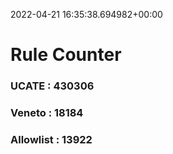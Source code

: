 2022-04-21 16:35:38.694982+00:00
# Rule Counter 
 ### UCATE : 430306

 ### Veneto : 18184

 ### Allowlist : 13922